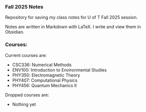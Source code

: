 ### Fall 2025 Notes
Repository for saving my class notes for U of T Fall 2025 session.

Notes are written in Markdown with LaTeX. I write and view them in Obsidian.

### Courses:
Current courses are:
- CSC336: Numerical Methods
- ENV100: Introduction to Environmental Studies
- PHY350: Electromagnetic Theory
- PHY407: Computational Physics
- PHY456: Quantum Mechanics II

Dropped courses are:
- Nothing yet

